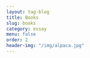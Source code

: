 ```yaml
---
layout: tag-blog
title: Books
slug: books
category: essay
menu: false
order: 2
header-img: "/img/alpaca.jpg"
---
```

